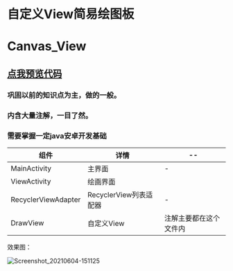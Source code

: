 # 自定义View简易绘图板
# Canvas_View

## [点我预览代码](https://github1s.com/17396743/Canvas_View)

### 巩固以前的知识点为主，做的一般。
### 内含大量注解，一目了然。
### 需要掌握一定java安卓开发基础

组件 | 详情 | --
--|--|--|
MainActivity | 主界面 | - 
ViewActivity | 绘画界面 |
RecyclerViewAdapter | RecyclerView列表适配器 | - 
DrawView | 自定义View | 注解主要都在这个文件内



效果图：

![Screenshot_20210604-151125](https://user-images.githubusercontent.com/70384877/120761201-833b8d00-c547-11eb-8adc-86e79d4d3f09.png)
